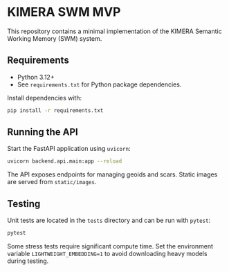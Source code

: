 # KIMERA SWM MVP

This repository contains a minimal implementation of the KIMERA Semantic Working Memory (SWM) system.

## Requirements

- Python 3.12+
- See `requirements.txt` for Python package dependencies.

Install dependencies with:

```bash
pip install -r requirements.txt
```

## Running the API

Start the FastAPI application using `uvicorn`:

```bash
uvicorn backend.api.main:app --reload
```

The API exposes endpoints for managing geoids and scars. Static images are served from `static/images`.

## Testing

Unit tests are located in the `tests` directory and can be run with `pytest`:

```bash
pytest
```

Some stress tests require significant compute time. Set the environment variable `LIGHTWEIGHT_EMBEDDING=1` to avoid downloading heavy models during testing.

